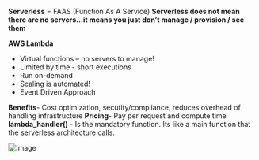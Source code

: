 **Serverless** = FAAS (Function As A Service)
**Serverless does not mean there are no servers…it means you just don’t manage / provision / see them**

**AWS Lambda**
- Virtual functions – no servers to manage!
- Limited by time - short executions
- Run on-demand
- Scaling is automated!
- Event Driven Approach
  
**Benefits**- Cost optimization, secutity/compliance, reduces overhead of handling infrastructure
**Pricing**- Pay per request and compute time
**lambda_handler()** - Is the mandatory function. Its like a main function that the serverless architecture calls.

![image](https://github.com/muppin/mastering-DevOps/assets/56094875/b6877d2d-a8dd-4d2d-b4a3-32392d8896db)

